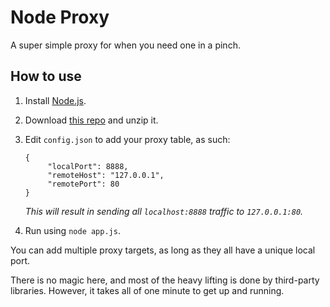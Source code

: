 # Node Proxy
A super simple proxy for when you need one in a pinch.

## How to use

1. Install [Node.js](http://nodejs.org/).
1. Download [this repo](https://github.com/catdad/node--proxy/archive/master.zip) and unzip it.
1. Edit `config.json` to add your proxy table, as such:

   ```
   {
        "localPort": 8888,
        "remoteHost": "127.0.0.1",
        "remotePort": 80
   }
   ```

   _This will result in sending all `localhost:8888` traffic to `127.0.0.1:80`._

4. Run using `node app.js`.

You can add multiple proxy targets, as long as they all have a unique local port.

There is no magic here, and most of the heavy lifting is done by third-party libraries. However, it takes all of one minute to get up and running.
